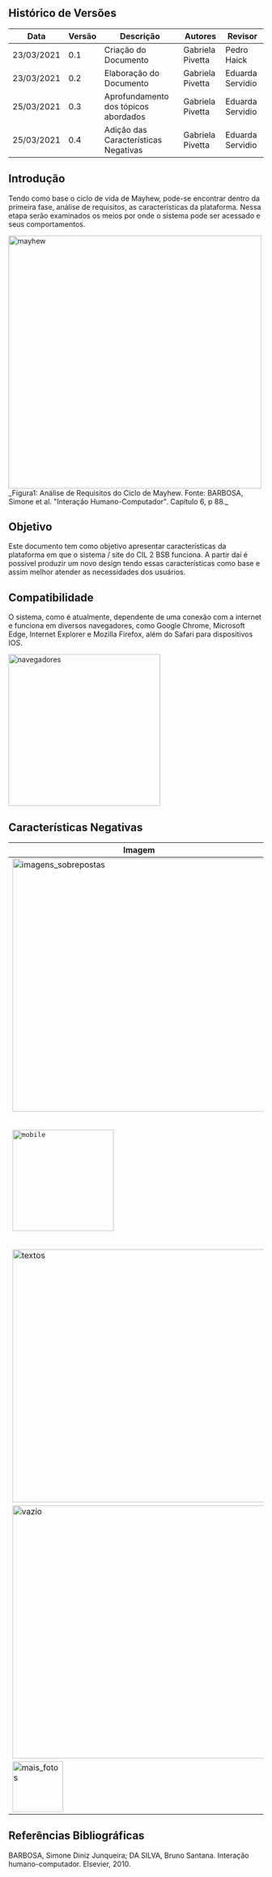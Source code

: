 ## Histórico de Versões
| Data       | Versão | Descrição                            | Autores          | Revisor          |
| ---------- | ------ | ------------------------------------ | -----------------| ---------------- |
| 23/03/2021 | 0.1    | Criação do Documento                 | Gabriela Pivetta | Pedro Haick      |
| 23/03/2021 | 0.2    | Elaboração do Documento              | Gabriela Pivetta | Eduarda Servidio |
| 25/03/2021 | 0.3    | Aprofundamento dos tópicos abordados | Gabriela Pivetta | Eduarda Servidio |
| 25/03/2021 | 0.4    | Adição das Características Negativas | Gabriela Pivetta | Eduarda Servidio |

## Introdução 

Tendo como base o ciclo de vida de Mayhew, pode-se encontrar dentro da primeira fase, análise de requisitos, as características da plataforma. Nessa etapa serão examinados os meios por onde o sistema pode ser acessado e seus comportamentos.

<img alt= "mayhew" src= ../Images_Carac_Plataforma/mayhew-parte1.jpeg  width = "500">
_Figura1: Análise de Requisitos do Ciclo de Mayhew. Fonte: BARBOSA, Simone et al. "Interação Humano-Computador". Capítulo 6, p 88._

## Objetivo

Este documento tem como objetivo apresentar características da plataforma em que o sistema / site do CIL 2 BSB funciona. A partir daí é possível produzir um novo design tendo essas características como base e assim melhor atender as necessidades dos usuários.

## Compatibilidade

O sistema, como é atualmente, dependente de uma conexão com a internet e funciona em diversos navegadores, como Google Chrome, Microsoft Edge, Internet Explorer e Mozilla Firefox, além do Safari para dispositivos IOS. 

<img alt= "navegadores" src= ../Images_Carac_Plataforma/navegadores.jpg  width = "300">

## Características Negativas

| Imagem     | Título | Descrição                                                              | 
| ---------- | ------ | ---------------------------------------------------------------------- | 
| <img alt= "imagens_sobrepostas" src= ../Images_Carac_Plataforma/imagens_sobrepostas.png  width = "500"> | Imagens Sobrepostas | Uma das Notícias disponibilizadas cobre imagens que compõem o layout do site. |
| <kbd><img alt= "mobile" src= ../Images_Carac_Plataforma/mobile.png  width = "200"></kbd> | Responsividade | O site quando aberto em uma plataforma mobile apresenta o layout idêntico ao da versão desktop. Foi testado em aparelhos mobile dos tipos Android e IOS. | 
| <img alt= "textos" src= ../Images_Carac_Plataforma/textos_sobrepostos.png  width = "500"> | Textos Sobrepostos | Na tela inicial alguns textos se sobrepoẽm na área de notícias. |
| <img alt= "vazio" src= ../Images_Carac_Plataforma/vazio.png  width = "500"> | Aba Vazia | A tela sobre os Professores (Quem Somos > Professores) está vazia. |
| <img alt= "mais_fotos" src= ../Images_Carac_Plataforma/mais_fotos.png  width = "100"> | Botão Não Funcional | Na tela inicial o botão "mais fotos" não funciona. |

## Referências Bibliográficas

BARBOSA, Simone Diniz Junqueira; DA SILVA, Bruno Santana. Interação humano-computador. Elsevier, 2010.